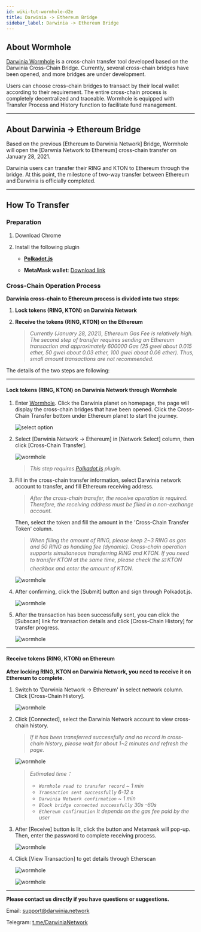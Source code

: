 ```yaml
---
id: wiki-tut-wormhole-d2e
title: Darwinia -> Ethereum Bridge
sidebar_label: Darwinia -> Ethereum Bridge
---
```

## About Wormhole

[Darwinia Wormhole](https://wormhole.darwinia.network/) is a cross-chain transfer tool developed based on the Darwinia Cross-Chain Bridge. Currently, several cross-chain bridges have been opened, and more bridges are under development. 

Users can choose cross-chain bridges to transact by their local wallet according to their requirement. The entire cross-chain process is completely decentralized and traceable. Wormhole is equipped with Transfer Process and History function to facilitate fund management.

<hr />

## About Darwinia -> Ethereum Bridge 

Based on the previous [Ethereum to Darwinia Network] Bridge, Wormhole will open the [Darwnia Network to Ethereum] cross-chain transfer on January 28, 2021. 

Darwinia users can transfer their RING and KTON to Ethereum through the bridge. At this point, the milestone of two-way transfer between Ethereum and Darwinia is officially completed.

<hr />

## How To Transfer

### Preparation

1. Download Chrome
2. Install the following plugin
   
   * [**Polkadot.js**](https://polkadot.js.org/extension/)

   * **MetaMask wallet**: [Download link](https://chrome.google.com/webstore/detail/metamask/nkbihfbeogaeaoehlefnkodbefgpgknn)



### Cross-Chain Operation Process

**Darwinia cross-chain to Ethereum process is divided into two steps**:

1. **Lock tokens (RING, KTON) on Darwinia Network**

2. **Receive the tokens (RING, KTON) on the Ethereum**
   
   > *Currently (January 28, 2021), Ethereum Gas Fee is relatively high. The second step of transfer requires sending an Ethereum transaction and approximately 600000 Gas (25 gwei about 0.015 ether, 50 gwei about 0.03 ether, 100 gwei about 0.06 ether). Thus, small amount transactions are not recommended.*

The details of the two steps are following:

<hr />

#### Lock tokens (RING, KTON) on Darwinia Network through Wormhole

1. Enter [Wormhole](https://wormhole.darwinia.network/). Click the Darwinia planet on homepage, the page will display the cross-chain bridges that have been opened. Click the Cross-Chain Transfer bottom under Ethereum planet to start the journey.
   
   ![select option](assets/wormhole/wiki-tut-wormhole-d2e-001-en.jpg)


2. Select [Darwinia Network -> Ethereum] in [Network Select] column, then click [Cross-Chain Transfer].
   
   ![wormhole](assets/wormhole/wiki-tut-wormhole-d2e-002-en.jpg)

   > *This step requires [Polkadot.js](https://polkadot.js.org/extension/) plugin.*


3. Fill in the cross-chain transfer information, select Darwinia network account to transfer, and fill Ethereum receiving address. 
  
   > *After the cross-chain transfer, the receive operation is required. Therefore, the receiving address must be filled in a non-exchange account.*

   Then, select the token and fill the amount in the 'Cross-Chain Transfer Token' column. 
   
   > *When filling the amount of RING, please keep 2~3 RING as gas and 50 RING as handling fee (dynamic). Cross-chain operation supports simultaneous transferring RING and KTON. If you need to transfer KTON at the same time, please check the ☑️ KTON checkbox and enter the amount of KTON.*
   
   ![wormhole](assets/wormhole/wiki-tut-wormhole-d2e-003-en.jpg)


4. After confirming, click the [Submit] button and sign through Polkadot.js.
   
   ![wormhole](assets/wormhole/wiki-tut-wormhole-d2e-004-en.jpg)


5. After the transaction has been successfully sent, you can click the [Subscan] link for transaction details and click [Cross-Chain History] for transfer progress.
   
   ![wormhole](assets/wormhole/wiki-tut-wormhole-d2e-005-en.jpg)

<hr />

#### Receive tokens (RING, KTON) on Ethereum

**After locking RING, KTON on Darwinia Network, you need to receive it on Ethereum to complete.**


1. Switch to 'Darwinia Network -> Ethereum' in select network column. Click [Cross-Chain History].
   
   ![wormhole](assets/wormhole/wiki-tut-wormhole-d2e-007-en.jpg)


2. Click [Connected], select the Darwinia Network account to view cross-chain history. 
 
   > *If it has been transferred successfully and no record in cross-chain history, please wait for about 1~2 minutes and refresh the page.*

   ![wormhole](assets/wormhole/wiki-tut-wormhole-d2e-006-en.jpg)
   
   > *Estimated time：*
   >  - *`Wormhole read to transfer record` ~ 1 min*
   >  - *`Transaction sent successfully` 6-12 s*
   >  - *`Darwinia Network confirmation` ~ 1 min*
   >  - *`Block bridge connected successfully` 30s -60s*
   >  - *`Ethereum confirmation` It depends on the gas fee paid by the user*


3. After [Receive] button is lit, click the button and Metamask will pop-up. Then, enter the password to complete receiving process.
   
   ![wormhole](assets/wormhole/wiki-tut-wormhole-d2e-008-en.jpg)


4. Click [View Transaction] to get details through Etherscan
   
   ![wormhole](assets/wormhole/wiki-tut-wormhole-d2e-009-en.jpg)

   ![wormhole](assets/wormhole/wiki-tut-wormhole-d2e-010.jpg)

<hr />


**Please contact us directly if you have questions or suggestions.**

Email: support@darwinia.network

Telegram: [t.me/DarwiniaNetwork](https://t.me/DarwiniaNetwork)

